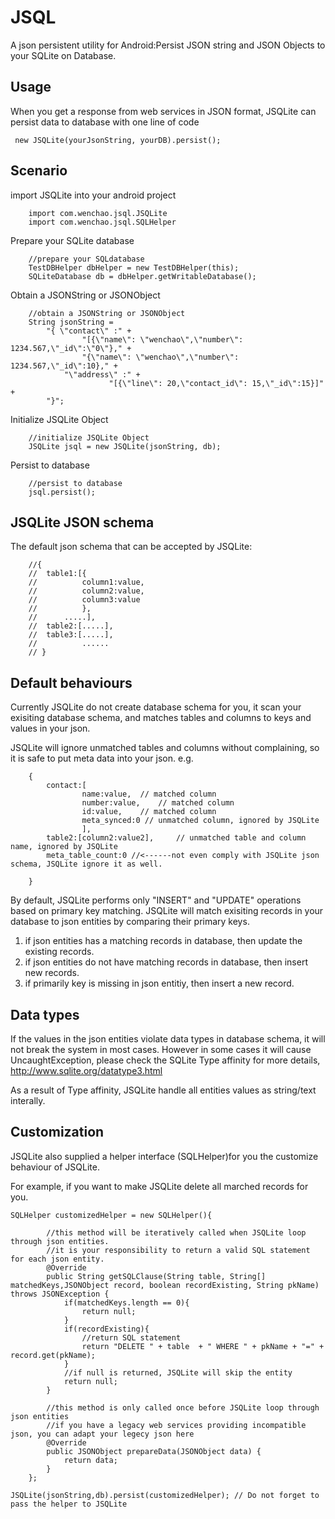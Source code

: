 JSQL
====

A json persistent utility for Android:Persist JSON string and JSON Objects to your SQLite on Database.


Usage
-----

When you get a response from web services in JSON format, JSQLite can persist data to database with one line of code
  
 <code>  new JSQLite(yourJsonString, yourDB).persist();</code> 

Scenario
-----
import JSQLite  into your android project
```
    import com.wenchao.jsql.JSQLite
    import com.wenchao.jsql.SQLHelper
```

Prepare your SQLite database  
```
    //prepare your SQLdatabase  
    TestDBHelper dbHelper = new TestDBHelper(this);  
    SQLiteDatabase db = dbHelper.getWritableDatabase();  
```
Obtain a JSONString or JSONObject
```
    //obtain a JSONString or JSONObject
    String jsonString = 
		"{ \"contact\" :" +
				"[{\"name\": \"wenchao\",\"number\": 1234.567,\"_id\":\"0\"}," +
				"{\"name\": \"wenchao\",\"number\": 1234.567,\"_id\":10}," +
		    "\"address\" :" + 
				      "[{\"line\": 20,\"contact_id\": 15,\"_id\":15}]" +
		"}";
```
Initialize JSQLite Object 
```
    //initialize JSQLite Object 
    JSQLite jsql = new JSQLite(jsonString, db);
```
Persist to database
```
    //persist to database
    jsql.persist();
```
JSQLite JSON schema
-----

The default json schema that can be accepted by JSQLite:
```		
	//{
	//	table1:[{
	//			column1:value,
	//			column2:value,
	//			column3:value
	//			},  
	//		.....],
	//	table2:[.....],
	//	table3:[.....],
	//			......
	// }
```
Default behaviours
-----
Currently JSQLite do not create database schema for you, 
it scan your exisiting database schema, and matches tables and columns to keys and values in your json.

JSQLite will ignore unmatched tables and columns without complaining, so it is safe to put meta data into your json.
e.g. 
```
	{
		contact:[
				name:value,	 // matched column
				number:value,	 // matched column
				id:value,	 // matched column
				meta_synced:0 // unmatched column, ignored by JSQLite
				],
		table2:[column2:value2],	 // unmatched table and column name, ignored by JSQLite
		meta_table_count:0 //<------not even comply with JSQLite json schema, JSQLite ignore it as well.
	
	}

```
By default, JSQLite performs only "INSERT" and "UPDATE" operations based on primary key matching.
JSQLite will match exisiting records in your database to json entities by comparing their primary keys.  
 
 1. if json entities has a matching records in database, then update the existing records.
 2. if json entities do not have matching records in database, then insert new records.
 3. if primarily key is missing in json entitiy, then insert a new record.


Data  types
-----
If the values in the json entities violate data types in database schema, it will not break the system in most cases.
However in some cases it will cause UncaughtException, please check the SQLite Type affinity for more details, http://www.sqlite.org/datatype3.html

As a result of Type affinity, JSQLite handle all entities values as string/text interally. 


Customization
-----
JSQLite also supplied a helper interface (SQLHelper)for you the customize behaviour of JSQLite.

For example, if you want to make JSQLite delete all marched records for you.

```
SQLHelper customizedHelper = new SQLHelper(){

		//this method will be iteratively called when JSQLite loop through json entities.
		//it is your responsibility to return a valid SQL statement for each json entity.
		@Override
		public String getSQLClause(String table, String[] matchedKeys,JSONObject record, boolean recordExisting, String pkName) throws JSONException {
			if(matchedKeys.length == 0){
				return null;
			}
			if(recordExisting){
				//return SQL statement
				return "DELETE " + table  + " WHERE " + pkName + "=" + record.get(pkName);
			}
			//if null is returned, JSQLite will skip the entity
			return null;
		}
		
		//this method is only called once before JSQLite loop through json entities
		//if you have a legacy web services providing incompatible json, you can adapt your legecy json here
		@Override
		public JSONObject prepareData(JSONObject data) {
			return data;
		}
	};
	
JSQLite(jsonString,db).persist(customizedHelper); // Do not forget to pass the helper to JSQLite
```


